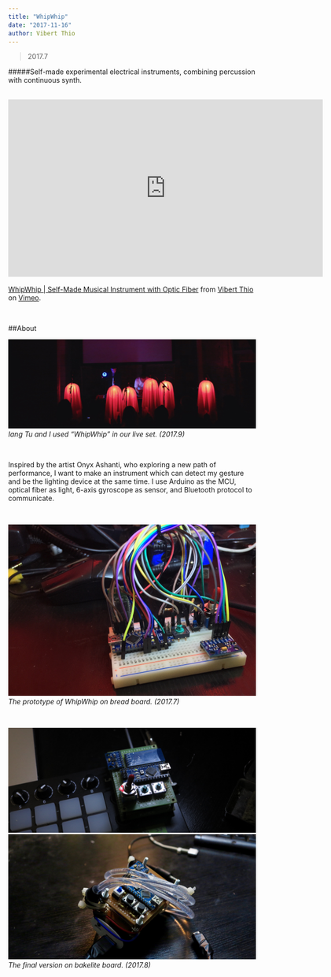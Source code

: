 ```yaml
---
title: "WhipWhip"
date: "2017-11-16"
author: Vibert Thio
---
```


> 2017.7

#####Self-made experimental electrical instruments, combining percussion with continuous synth.

<br>

<iframe src="https://player.vimeo.com/video/240780843" width="640" height="360" frameborder="0" webkitallowfullscreen mozallowfullscreen allowfullscreen></iframe>
<p><a href="https://vimeo.com/240780843">WhipWhip | Self-Made Musical Instrument with Optic Fiber</a> from <a href="https://vimeo.com/user56788864">Vibert Thio</a> on <a href="https://vimeo.com">Vimeo</a>.</p>

<br>


##About

![](./img-05.jpg)
*Iang Tu and I used “WhipWhip” in our live set. (2017.9)*


<br>

Inspired by the artist Onyx Ashanti, who exploring a new path of performance, I want to make an instrument which can detect my gesture and be the lighting device at the same time. I use Arduino as the MCU, optical fiber as light, 6-axis gyroscope as sensor, and Bluetooth protocol to communicate.

<br>

![](./img-01.jpg)
*The prototype of WhipWhip on bread board. (2017.7)*

<br>

![](./img-02.jpg)
![](./img-03.png)
*The final version on bakelite board. (2017.8)*

<br>
